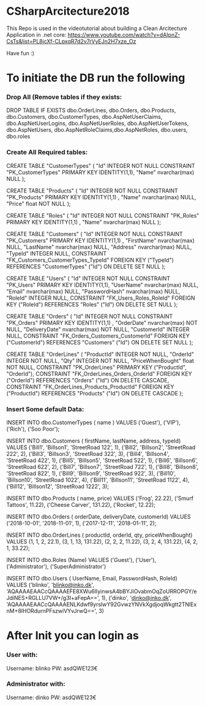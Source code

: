 # CSharpArcitecture2018

This Repo is used in the videotutorial about building a Clean Arcitecture Application in .net core:
https://www.youtube.com/watch?v=dAIpnZ-CsTs&list=PL8jcXf-CLpxqR7d2v7rVyEJn2H7xze_Oz

Have fun :)

# To initiate the DB run the following

### Drop All (Remove tables if they exists:

DROP TABLE IF EXISTS dbo.OrderLines, dbo.Orders, dbo.Products, dbo.Customers, dbo.CustomerTypes, dbo.AspNetUserClaims,
dbo.AspNetUserLogins, dbo.AspNetUserRoles, dbo.AspNetUserTokens, dbo.AspNetUsers, dbo.AspNetRoleClaims,dbo.AspNetRoles, dbo.users, dbo.roles


### Create All Required tables:

CREATE TABLE "CustomerTypes" ( "Id" INTEGER NOT NULL CONSTRAINT "PK_CustomerTypes" PRIMARY KEY IDENTITY(1,1), "Name" nvarchar(max) NULL );

CREATE TABLE "Products" ( "Id" INTEGER NOT NULL CONSTRAINT "PK_Products" PRIMARY KEY IDENTITY(1,1) , "Name" nvarchar(max) NULL, "Price" float NOT NULL );

CREATE TABLE "Roles" ( "Id" INTEGER NOT NULL CONSTRAINT "PK_Roles" PRIMARY KEY IDENTITY(1,1) , "Name" nvarchar(max) NULL );

CREATE TABLE "Customers" ( "Id" INTEGER NOT NULL CONSTRAINT "PK_Customers" PRIMARY KEY IDENTITY(1,1) , "FirstName" nvarchar(max) NULL, "LastName" nvarchar(max) NULL, "Address" nvarchar(max) NULL, "TypeId" INTEGER NULL, CONSTRAINT "FK_Customers_CustomerTypes_TypeId" FOREIGN KEY ("TypeId") REFERENCES "CustomerTypes" ("Id") ON DELETE SET NULL );

CREATE TABLE "Users" ( "Id" INTEGER NOT NULL CONSTRAINT "PK_Users" PRIMARY KEY IDENTITY(1,1), "UserName" nvarchar(max) NULL, "Email" nvarchar(max) NULL, "PasswordHash" nvarchar(max) NULL, "RoleId" INTEGER NULL, CONSTRAINT "FK_Users_Roles_RoleId" FOREIGN KEY ("RoleId") REFERENCES "Roles" ("Id") ON DELETE SET NULL );

CREATE TABLE "Orders" ( "Id" INTEGER NOT NULL CONSTRAINT "PK_Orders" PRIMARY KEY IDENTITY(1,1) , "OrderDate" nvarchar(max) NOT NULL, "DeliveryDate" nvarchar(max) NOT NULL, "CustomerId" INTEGER NULL, CONSTRAINT "FK_Orders_Customers_CustomerId" FOREIGN KEY ("CustomerId") REFERENCES "Customers" ("Id") ON DELETE SET NULL );

CREATE TABLE "OrderLines" ( "ProductId" INTEGER NOT NULL, "OrderId" INTEGER NOT NULL, "Qty" INTEGER NOT NULL, "PriceWhenBought" float NOT NULL, CONSTRAINT "PK_OrderLines" PRIMARY KEY ("ProductId", "OrderId"), CONSTRAINT "FK_OrderLines_Orders_OrderId" FOREIGN KEY ("OrderId") REFERENCES "Orders" ("Id") ON DELETE CASCADE, CONSTRAINT "FK_OrderLines_Products_ProductId" FOREIGN KEY ("ProductId") REFERENCES "Products" ("Id") ON DELETE CASCADE );

### Insert Some default Data:

INSERT INTO dbo.CustomerTypes ( name ) VALUES 
('Guest'), 
('VIP'), 
('Rich'),
('Soo Poor');

INSERT INTO dbo.Customers ( firstName, lastName, address, typeId) VALUES
('Bill1', 'Billson1', 'StreetRoad 122', 1), 
('Bill2', 'Billson2', 'StreetRoad 222', 2),
('Bill3', 'Billson3', 'StreetRoad 322', 3), 
('Bill4', 'Billson4', 'StreetRoad 422', 1), 
('Bill5', 'Billson5', 'StreetRoad 522', 1), 
('Bill6', 'Billson6', 'StreetRoad 622', 2), 
('Bill7', 'Billson7', 'StreetRoad 722', 1), 
('Bill8', 'Billson8', 'StreetRoad 822', 1), 
('Bill9', 'Billson9', 'StreetRoad 922', 3), 
('Bill10', 'Billson10', 'StreetRoad 1022', 4), 
('Bill11', 'Billson11', 'StreetRoad 1122', 4), 
('Bill12', 'Billson12', 'StreetRoad 1222', 3);

INSERT INTO dbo.Products ( name, price) VALUES 
('Frog', 22.22),
('Smurf Tattoos', 11.22),
('Cheese Carver', 131.22),
('Rocket', 12.22);

INSERT INTO dbo.Orders ( orderDate, deliveryDate, customerId) VALUES 
('2018-10-01', '2018-11-01', 1),
('2017-12-11', '2018-01-11', 2);
        
INSERT INTO dbo.OrderLines ( productId, orderId, qty, priceWhenBought) VALUES 
(1, 1, 2, 22.1),
(3, 1, 13, 131.22),
(2, 2, 2, 11.22),
(3, 2, 4, 131.22),
(4, 2, 1, 33.22);
        
INSERT INTO dbo.Roles (Name) VALUES 
('Guest'), 
('User'), 
('Administrator'), 
('SuperAdministrator')

INSERT INTO dbo.Users ( UserName, Email, PasswordHash, RoleId)
VALUES ('blinko', 'blinko@inko.dk', 'AQAAAAEAACcQAAAAEFE8XWu6lIyinwsA4bBYJiOvabmOqZoURROPGY/eJdiNES+RGLLU7VW+/g3I+aFepA==', 1), 
('dinko', 'dinko@inko.dk', 'AQAAAAEAACcQAAAAENLKdwf9yrsIwY92GvwzYNVkXgdjoqWkgtt2TNlExnM+8lHORdurnPFszwiVYvJrwQ==', 3) 

# After Init you can login as
### User with:
Username: blinko
PW: asdQWE123€

### Administrator with:
Username: dinko
PW: asdQWE123€
